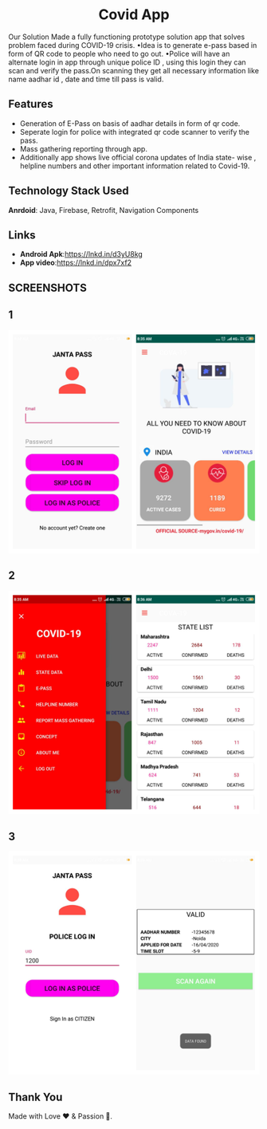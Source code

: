<h1 align="center"> Covid App</h1>
Our Solution 
Made a fully functioning prototype solution app that solves problem faced during COVID-19 crisis.
•Idea is to generate e-pass based in form of QR code to people who need to go out.
•Police will have an alternate login in app through unique police ID , using this login they can scan and verify the pass.On scanning they get all necessary information like name aadhar id , date and time till pass is valid. 

## Features
<ul>
 <li>Generation of E-Pass on basis of aadhar details in form of qr code.</li>
<li>Seperate login for police with integrated qr code scanner to verify the pass.</li>
<li>Mass gathering reporting through app. </li>
<li>Additionally app shows live official corona updates of India state- wise , helpline numbers and other important information related to Covid-19.</li>
</li>
</ul>

## Technology Stack Used
 **Anrdoid**: Java, Firebase, Retrofit, Navigation Components

## Links
- **Android Apk**:https://lnkd.in/d3yU8kg 
- **App video**:https://lnkd.in/dpx7xf2

## SCREENSHOTS
  ## 1
  <img src="image1.jpg" width="900"   title="IMAGE 1">
  
  
  
  
   ## 2
  <img src="image2.jpg" width="700" title="IMAGE 2">
  
  
  
  
  
   ## 3
  <img src="image3.jpg" width="700"  title="IMAGE 3">


## **Thank You**
Made with Love ❤️️  &  Passion 🙏.
